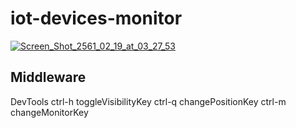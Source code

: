 # iot-devices-monitor

<a href="https://ibb.co/daunJ7"><img src="https://preview.ibb.co/bQS7J7/Screen_Shot_2561_02_19_at_03_27_53.png" alt="Screen_Shot_2561_02_19_at_03_27_53" border="0"></a><br />

## Middleware
 DevTools
  ctrl-h  toggleVisibilityKey 
  ctrl-q  changePositionKey
  ctrl-m  changeMonitorKey